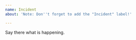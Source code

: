 ```yaml
---
name: Incident
about: 'Note: Don''t forget to add the "Incident" label!'

---
```


Say there what is happening.

